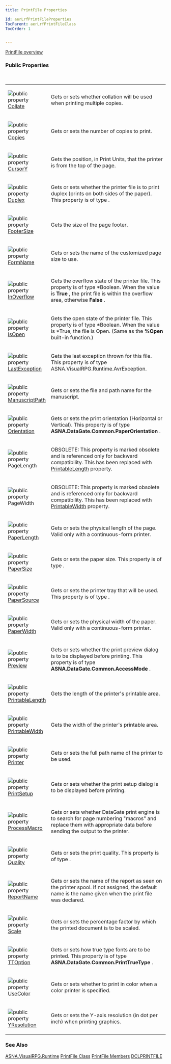 ```yaml
---
title: PrintFile Properties

Id: aerLrfPrintFileProperties
TocParent: aerLrfPrintFileClass
TocOrder: 1


---
```


[PrintFile overview](aerLrfPrintFileClass.html) 

### Public Properties
<br />

<table class="dtTABLE" id="Table5" cellspacing="0">
                <colgroup span="1" valign="top">
                    <col span="1" width="20%" />
                    <col span="1" width="79.99%" />
                </colgroup>
                <tr>
                    <td colspan="1" rowspan="1">

<img alt="public property" src="../Images/property.bmp" border="0" /> [Collate](Collate_Property.html) 
</td>
                    <td colspan="1" rowspan="1">

Gets or sets whether collation will be used when printing multiple copies. 
</td>
                </tr>
                <tr>
                    <td colspan="1" rowspan="1">

<img alt="public property" src="../Images/property.bmp" border="0" /> [Copies](Copies_Property.html) 
</td>
                    <td colspan="1" rowspan="1">

Gets or sets the number of copies to print. 
</td>
                </tr>
                <tr>
                    <td colspan="1" rowspan="1">

<img alt="public property" src="../Images/property.bmp" border="0" /> [CursorY](CursorY_Property.html) 
</td>
                    <td colspan="1" rowspan="1">

Gets the position, in Print Units, that the printer is from the top of the page. 
</td>
                </tr>
                <tr>
                    <td colspan="1" rowspan="1">

<img alt="public property" src="../Images/property.bmp" border="0" /> [Duplex](Duplex_Property.html) 
</td>
                    <td colspan="1" rowspan="1">

Gets or sets whether the printer file is to print duplex (prints on both sides of the paper). This property is of type . 
</td>
                </tr>
                <tr>
                    <td colspan="1" rowspan="1">

<img alt="public property" src="../Images/property.bmp" border="0" /> [FooterSize](FooterSize_Property.html) 
</td>
                    <td colspan="1" rowspan="1">

Gets the size of the page footer.
</td>
                </tr>
                <tr>
                    <td colspan="1" rowspan="1">

<img alt="public property" src="../Images/property.bmp" border="0" /> [FormName](FormName_Property.html) 
</td>
                    <td colspan="1" rowspan="1">

Gets or sets the name of the customized page size to use.
</td>
                </tr>
                <tr>
                    <td colspan="1" rowspan="1">

<img alt="public property" src="../Images/property.bmp" border="0" /> [InOverflow](InOverflow_Property.html) 
</td>
                    <td colspan="1" rowspan="1">

Gets the overflow state of the printer file. This property is of type *Boolean. When the value is **True** , the print file is within the overflow area, otherwise **False** . 
</td>
                </tr>
                <tr>
                    <td colspan="1" rowspan="1">

<img alt="public property" src="../Images/property.bmp" border="0" /> [IsOpen](IsOpen_Property_PrintFileClass.html) 
</td>
                    <td colspan="1" rowspan="1">

Gets the open state of the printer file. This property is of type *Boolean. When the value is *True, the file is Open. (Same as the **%Open** built-in function.) 
</td>
                </tr>
                <tr>
                    <td colspan="1" rowspan="1">

<img alt="public property" src="../Images/property.bmp" border="0" /> [LastException](LastException_Property_PrintFileClass.html) 
</td>
                    <td colspan="1" rowspan="1">

Gets the last exception thrown for this file. This property is of type ASNA.VisualRPG.Runtime.AvrException. 
</td>
                </tr>
                <tr>
                    <td colspan="1" rowspan="1">

<img alt="public property" src="../Images/property.bmp" border="0" /> [ManuscriptPath](ManuscriptPath_Property.html) 
</td>
                    <td colspan="1" rowspan="1">

Gets or sets the file and path name for the manuscript.
</td>
                </tr>
                <tr>
                    <td colspan="1" rowspan="1">

<img alt="public property" src="../Images/property.bmp" border="0" /> [Orientation](Orientation_Property.html) 
</td>
                    <td colspan="1" rowspan="1">

Gets or sets the print orientation (Horizontal or Vertical). This property is of type **ASNA.DataGate.Common.PaperOrientation** . 
</td>
                </tr>
                <tr>
                    <td colspan="1" rowspan="1">

<img alt="public property" src="../Images/property.bmp" border="0" /> PageLength 
</td>
                    <td colspan="1" rowspan="1">

OBSOLETE: This property is marked obsolete and is referenced only for backward compatibility. This has been replaced with [PrintableLength](PrintableLength_Property.html) property. 
</td>
                </tr>
                <tr>
                    <td colspan="1" rowspan="1">

<img alt="public property" src="../Images/property.bmp" border="0" /> PageWidth 
</td>
                    <td colspan="1" rowspan="1">

OBSOLETE: This property is marked obsolete and is referenced only for backward compatibility. This has been replaced with [PrintableWidth](PrintableWidth_Property.html) property. 
</td>
                </tr>
                <tr>
                    <td colspan="1" rowspan="1">

<img alt="public property" src="../Images/property.bmp" border="0" /> [PaperLength](PaperLength_Property.html) 
</td>
                    <td colspan="1" rowspan="1">

Gets or sets the physical length of the page. Valid only with a continuous-form printer. 
</td>
                </tr>
                <tr>
                    <td colspan="1" rowspan="1">

<img alt="public property" src="../Images/property.bmp" border="0" /> [PaperSize](PaperSize_Property.html) 
</td>
                    <td colspan="1" rowspan="1">

Gets or sets the paper size. This property is of type . 
</td>
                </tr>
                <tr>
                    <td colspan="1" rowspan="1">

<img alt="public property" src="../Images/property.bmp" border="0" /> [PaperSource](PaperSource_Property.html) 
</td>
                    <td colspan="1" rowspan="1">

Gets or sets the printer tray that will be used. This property is of type **.** 
</td>
                </tr>
                <tr>
                    <td colspan="1" rowspan="1">

<img alt="public property" src="../Images/property.bmp" border="0" /> [PaperWidth](PaperWidth_Property.html) 
</td>
                    <td colspan="1" rowspan="1">

Gets or sets the physical width of the paper. Valid only with a continuous-form printer. 
</td>
                </tr>
                <tr>
                    <td colspan="1" rowspan="1">

<img alt="public property" src="../Images/property.bmp" border="0" /> [Preview](Preview_Property.html) 
</td>
                    <td colspan="1" rowspan="1">

Gets or sets whether the print preview dialog is to be displayed before printing. This property is of type **ASNA.DataGate.Common.AccessMode** . 
</td>
                </tr>
                <tr>
                    <td colspan="1" rowspan="1">

<img alt="public property" src="../Images/property.bmp" border="0" /> [PrintableLength](PrintableLength_Property.html) 
</td>
                    <td colspan="1" rowspan="1">

Gets the length of the printer's printable area.
</td>
                </tr>
                <tr>
                    <td colspan="1" rowspan="1">

<img alt="public property" src="../Images/property.bmp" border="0" /> [PrintableWidth](PrintableWidth_Property.html) 
</td>
                    <td colspan="1" rowspan="1">

Gets the width of the printer's printable area.
</td>
                </tr>
                <tr>
                    <td colspan="1" rowspan="1">

<img alt="public property" src="../Images/property.bmp" border="0" /> [Printer](PrintableWidth_Property.html) 
</td>
                    <td colspan="1" rowspan="1">

Gets or sets the full path name of the printer to be used.
</td>
                </tr>
                <tr>
                    <td colspan="1" rowspan="1">

<img alt="public property" src="../Images/property.bmp" border="0" /> [PrintSetup](PrintSetup_Property.html) 
</td>
                    <td colspan="1" rowspan="1">

Gets or sets whether the print setup dialog is to be displayed before printing.
</td>
                </tr>
                <tr>
                    <td colspan="1" rowspan="1">

<img alt="public property" src="../Images/property.bmp" border="0" /> [ProcessMacro](ProcessMacro_Property.html) 
</td>
                    <td colspan="1" rowspan="1">

Gets or sets whether DataGate print engine is to search for page numbering "macros" and replace them with appropriate data before sending the output to the printer. 
</td>
                </tr>
                <tr>
                    <td colspan="1" rowspan="1">

<img alt="public property" src="../Images/property.bmp" border="0" /> [Quality](Quality_Property.html) 
</td>
                    <td colspan="1" rowspan="1">

Gets or sets the print quality. This property is of type . 
</td>
                </tr>
                <tr>
                    <td colspan="1" rowspan="1">

<img alt="public property" src="../Images/property.bmp" border="0" /> [ReportName](ReportName_Property.html) 
</td>
                    <td colspan="1" rowspan="1">

Gets or sets the name of the report as seen on the printer spool. If not assigned, the default name is the name given when the print file was declared. 
</td>
                </tr>
                <tr>
                    <td colspan="1" rowspan="1">

<img alt="public property" src="../Images/property.bmp" border="0" /> [Scale](Scale_Property.html) 
</td>
                    <td colspan="1" rowspan="1">

Gets or sets the percentage factor by which the printed document is to be scaled. 
</td>
                </tr>
                <tr>
                    <td colspan="1" rowspan="1">

<img alt="public property" src="../Images/property.bmp" border="0" /> [TTOption](Ttoption_Property.html) 
</td>
                    <td colspan="1" rowspan="1">

Gets or sets how true type fonts are to be printed. This property is of type **ASNA.DataGate.Common.PrintTrueType** . 
</td>
                </tr>
                <tr>
                    <td colspan="1" rowspan="1">

<img alt="public property" src="../Images/property.bmp" border="0" /> [UseColor](UseColor_Property.html) 
</td>
                    <td colspan="1" rowspan="1">

Gets or sets whether to print in color when a color printer is specified. 
</td>
                </tr>
                <tr>
                    <td colspan="1" rowspan="1">

<img alt="public property" src="../Images/property.bmp" border="0" /> [YResolution](YResolution_Property.html) 
</td>
                    <td colspan="1" rowspan="1">

Gets or sets the Y-axis resolution (in dot per inch) when printing graphics. 
</td>
                </tr>
</table>

### See Also
[ASNA.VisualRPG.Runtime](aerLrfRuntimeNamespace.html)
[PrintFile Class](aerLrfPrintFileClass.html)
[PrintFile Members](aerLrfPrintFileMembers.html)
[DCLPRINTFILE](DCLPRINTFILE.html) 
